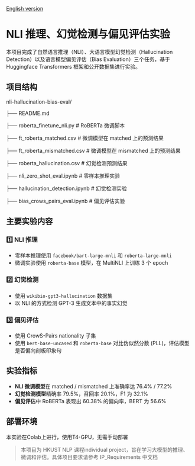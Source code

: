 

[English version](README_en.md)

# NLI 推理、幻觉检测与偏见评估实验

本项目完成了自然语言推理（NLI）、大语言模型幻觉检测（Hallucination Detection）以及语言模型偏见评估（Bias Evaluation）三个任务，基于 Huggingface Transformers 框架和公开数据集进行实验。

## 项目结构

nli-hallucination-bias-eval/

├── README.md

├── roberta_finetune_nli.py      # RoBERTa 微调脚本

├── ft_roberta_matched.csv       # 微调模型在 matched 上的预测结果

├── ft_roberta_mismatched.csv     # 微调模型在 mismatched 上的预测结果

├── roberta_hallucination.csv     # 幻觉检测预测结果

├── nli_zero_shot_eval.ipynb      # 零样本推理实验

├── hallucination_detection.ipynb   # 幻觉检测实验

├── bias_crows_pairs_eval.ipynb    # 偏见评估实验

## 主要实验内容

### 1️⃣ NLI 推理

- 零样本推理使用 `facebook/bart-large-mnli` 和 `roberta-large-mnli`
- 微调实验使用 `roberta-base` 模型，在 MultiNLI 上训练 3 个 epoch

### 2️⃣ 幻觉检测

- 使用 `wikibio-gpt3-hallucination` 数据集
- 以 NLI 的方式检测 GPT-3 生成文本中的事实幻觉

### 3️⃣ 偏见评估

- 使用 CrowS-Pairs nationality 子集
- 使用 `bert-base-uncased` 和 `roberta-base` 对比伪似然分数 (PLL)，评估模型是否偏向刻板印象句

## 实验指标

- **NLI 微调模型**在 matched / mismatched 上准确率达 76.4% / 77.2%
- **幻觉检测模型**精确率 79.5%，召回率 20.1%，F1 为 32.1%
- **偏见评估**中 RoBERTa 表现出 60.38% 的偏向率，BERT 为 56.6%

## 部署环境

本实验在Colab上进行，使用T4-GPU，无需手动部署

> 本项目为 HKUST NLP 课程individual project，旨在学习大模型的推理、微调和评估。具体项目要求请参考 IP_Requirements 中文档
